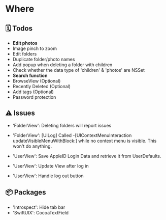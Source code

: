 # Where
## 🗓 Todos
- **Edit photos**
- Image pinch to zoom
- Edit folders
- Duplicate folder/photo names
- Add popup when deleting a folder with children
- Check whether the data type of 'children' & 'photos' are NSSet
- **Search function**
- BrowseView (Optional)
- Recently Deleted (Optional)
- Add tags (Optional)
- Password protection

## ⚠️ Issues
- ‘FolderView': Deleting folders will report issues
- 'FolderView': [UILog] Called -[UIContextMenuInteraction updateVisibleMenuWithBlock:] while no context menu is visible. This won't do anything.

- 'UserView': Save AppleID Login Data and retrieve it from UserDefaults.
- 'UserView': Update View after log in
- 'UserView': Handle log out button

## 📦 Packages
- 'Introspect': Hide tab bar
- 'SwiftUIX': CocoaTextField
